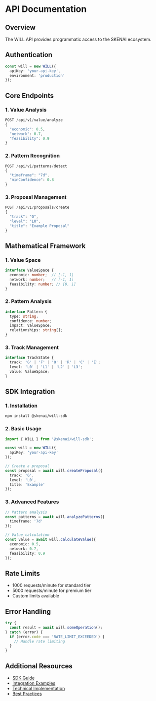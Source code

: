 # API Documentation

## Overview
The WILL API provides programmatic access to the SKENAI ecosystem.

## Authentication
```typescript
const will = new WILL({
  apiKey: 'your-api-key',
  environment: 'production'
});
```

## Core Endpoints

### 1. Value Analysis
```typescript
POST /api/v1/value/analyze
{
  "economic": 0.5,
  "network": 0.7,
  "feasibility": 0.9
}
```

### 2. Pattern Recognition
```typescript
POST /api/v1/patterns/detect
{
  "timeframe": "7d",
  "minConfidence": 0.8
}
```

### 3. Proposal Management
```typescript
POST /api/v1/proposals/create
{
  "track": "G",
  "level": "L0",
  "title": "Example Proposal"
}
```

## Mathematical Framework

### 1. Value Space
```typescript
interface ValueSpace {
  economic: number;  // [-1, 1]
  network: number;   // [-1, 1]
  feasibility: number; // [0, 1]
}
```

### 2. Pattern Analysis
```typescript
interface Pattern {
  type: string;
  confidence: number;
  impact: ValueSpace;
  relationships: string[];
}
```

### 3. Track Management
```typescript
interface TrackState {
  track: 'G' | 'F' | 'O' | 'R' | 'C' | 'E';
  level: 'L0' | 'L1' | 'L2' | 'L3';
  value: ValueSpace;
}
```

## SDK Integration

### 1. Installation
```bash
npm install @skenai/will-sdk
```

### 2. Basic Usage
```typescript
import { WILL } from '@skenai/will-sdk';

const will = new WILL({
  apiKey: 'your-api-key'
});

// Create a proposal
const proposal = await will.createProposal({
  track: 'G',
  level: 'L0',
  title: 'Example'
});
```

### 3. Advanced Features
```typescript
// Pattern analysis
const patterns = await will.analyzePatterns({
  timeframe: '7d'
});

// Value calculation
const value = await will.calculateValue({
  economic: 0.5,
  network: 0.7,
  feasibility: 0.9
});
```

## Rate Limits
- 1000 requests/minute for standard tier
- 5000 requests/minute for premium tier
- Custom limits available

## Error Handling
```typescript
try {
  const result = await will.someOperation();
} catch (error) {
  if (error.code === 'RATE_LIMIT_EXCEEDED') {
    // Handle rate limiting
  }
}
```

## Additional Resources
- [SDK Guide](SDK)
- [Integration Examples](Examples)
- [Technical Implementation](Technical-Implementation)
- [Best Practices](Best-Practices)

